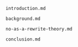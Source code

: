 ```include
introduction.md
```

```include
background.md
```

```include
no-as-a-rewrite-theory.md
```

```include
conclusion.md
```
